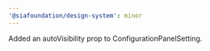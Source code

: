 ```yaml
---
'@siafoundation/design-system': minor
---
```


Added an autoVisibility prop to ConfigurationPanelSetting.
